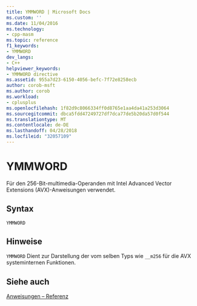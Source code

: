 ```yaml
---
title: YMMWORD | Microsoft Docs
ms.custom: ''
ms.date: 11/04/2016
ms.technology:
- cpp-masm
ms.topic: reference
f1_keywords:
- YMMWORD
dev_langs:
- C++
helpviewer_keywords:
- YMMWORD directive
ms.assetid: 955a7d23-6150-4056-befc-7f72e8258ecb
author: corob-msft
ms.author: corob
ms.workload:
- cplusplus
ms.openlocfilehash: 1f82d9c8066334ff0d8765e1aa4da41a253d3064
ms.sourcegitcommit: dbca5fdd47249727df7dca77de5b20da57d0f544
ms.translationtype: MT
ms.contentlocale: de-DE
ms.lasthandoff: 04/28/2018
ms.locfileid: "32057109"
---
```

# <a name="ymmword"></a>YMMWORD
Für den 256-Bit-multimedia-Operanden mit Intel Advanced Vector Extensions (AVX)-Anweisungen verwendet.  
  
## <a name="syntax"></a>Syntax  
  
```  
YMMWORD  
```  
  
## <a name="remarks"></a>Hinweise  
 `YMMWORD` Dient zur Darstellung der vom selben Typs wie `__m256` für die AVX systeminternen Funktionen.  
  
## <a name="see-also"></a>Siehe auch  
 [Anweisungen – Referenz](../../assembler/masm/directives-reference.md)